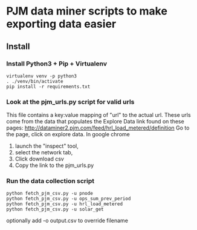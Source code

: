 # PJM data miner scripts to make exporting data easier

## Install

### Install Python3 + Pip + Virtualenv
```
virtualenv venv -p python3
. ./venv/bin/activate
pip install -r requirements.txt
```

### Look at the pjm_urls.py script for valid urls
This file contains a key:value mapping of "url" to the actual url.  These urls come from the data that populates the 
Explore Data link found on these pages:
http://dataminer2.pjm.com/feed/hrl_load_metered/definition
Go to the page, click on explore data.  In google chrome 

1. launch the "inspect" tool, 
2. select the network tab, 
3. Click download csv
4. Copy the link to the pjm_urls.py 

### Run the data collection script
```
python fetch_pjm_csv.py -u pnode
python fetch_pjm_csv.py -u ops_sum_prev_period
python fetch_pjm_csv.py -u hrl_load_metered
python fetch_pjm_csv.py -u solar_get
```
optionally add -o output.csv to override filename

